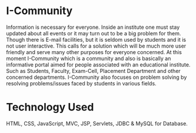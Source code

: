 # I-Community
Information is necessary for everyone. Inside an institute one must stay updated about all events or it may turn out to be a big problem for them.   Though there is E-mail facilities, but it is seldom used by students and it is not user interactive. This calls for a solution which will be much more user friendly and serve many other purposes for everyone concerned.   At this moment I-Community which is a community and also is basically an informative portal aimed for people associated with an educational institute.  Such as Students, Faculty, Exam-Cell, Placement Department and other concerned departments.  I-Community also focuses on problem solving by resolving problems/issues faced by students in various fields. 

# Technology Used
HTML, CSS, JavaScript, MVC, JSP, Servlets, JDBC & MySQL for Database.

